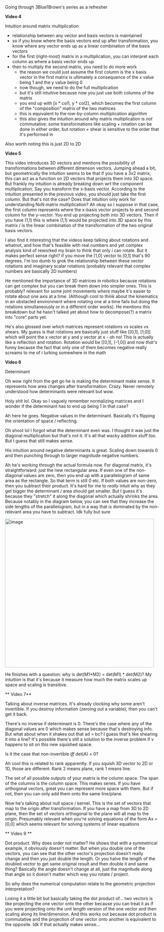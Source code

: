 Going through 3Blue1Brown's series as a refresher

**Video 4**

Intuition around matrix multiplication
- relationship between any vector and basis vectors is maintained
- so if you know where the basis vectors end up after transformation, you know where any vector ends up as a linear combination of the basis vectors
- for the first (right-most) matrix in a multiplication, you can interpret each column as where a basis vector ends up
- then to multiply the second matrix, you need to do more work
  - the reason we could just assume the first column is the x basis vector in the first matrix is ultimately a consequence of the x value being 1 and the y value being 0
  - now though, we need to do the full multiplication
  - but it's still intuitive because now you just use both columns of the matrix
  - you end up with [x * col1, y * col2], which becomes the first column of the "composition" matrix of the two matrices
  - this is equivalent to the row-by-column multiplication algorithm
  - this also gives the intuition around why matrix multiplication is *not* commutative: some transformations like scaling + rotation can be done in either order, but rotation + shear is sensitive to the order that it's performed in 

Also worth noting this is just 2D to 2D

**Video 5**

This video introduces 3D vectors and mentions the possibility of transformations between different dimenson vectors.
Jumping ahead a bit, but geometrically the intuition seems to be that if you have a 3x2 matrix, this can act as a function on 2D vectors 
that projects them into 3D space. But frankly my intuition is already breaking down wrt the component multiplication. 
Say you transform the x-basis vector. According to the intuition presented in the previous video, you should just take the first column. 
But that's not the case? Does that intuition only work for understanding NxN matrix multiplication?
Ah okay so I suppose in that case, the first column represents where the x-basis vector projects to and second column for the y-vector. You end up projecting both into 3D vectors. Then if you have (1,1) this is where (1,1) would be projected into 3D space by this matrix / is the linear combination of the transformation of the two original basis vectors.

I also find it interesting that the videos keep talking about rotations and whatnot, and how that's feasible with real numbers and yet
complex analysis kind of reworked my brain to think that only _i_ can rotate. But it makes perfect sense right? if you move the [1,0] vector to [0,1] that's 90 degrees. I'm too dumb to grok the relationship between these vector rotations and imaginary scalar rotations (probably relevant that complex numbers are basically 2D numbers)

He mentioned the importance of 3D matrices in robotics because rotations can get complex but you can break them down into simpler ones. 
This is probably? relevant for some joint movements where maybe it's easier to rotate about one axis at a time. (Although cool to think about the kinematics in an obstacled environment where rotating one at a time fails but doing the rotations simultaneously or in a different order works). He mentions this breakdown but he hasn't talked yet about how to decompose(?) a matrix into "core" parts yet. 

He's also glossed over *which* matrices represent rotations vs scales vs shears. My guess is that rotations are basically just stuff like [[0,1], [1,0]] which will point the x vector at y and y vector at x - oh no! This is actually like a reflection and rotation. Rotation would be [[0,1], [-1,0]] and now *that's* funny because the fact that only one of them becomes negative really screams to me of _i_ lurking somewhere in the math

**Video 6**

Determinant

Oh wow right from the get go he is making the determinant make sense. It represents how area changes after transformation. Crazy. Never remotely understood how determinants were relevant but wow. 

Holy shit lol. Okay so I vaguely remember normalizing matrices and I wonder if the determinant has to end up being 1 in that case? 

Ah here he goes. Negative values in the determinant. Basically it's flipping the orientation of space / reflecting.

Oh shoot lol I forgot what the determinant even was. I thought it was just the diagonal multiplication but that's not it. It's all that wacky addition stuff too. But I guess that still makes sense.

His intuition around negative determinants is great. Scaling down towards 0 and then punching through to larger magnitude negative numbers.

Ah he's working through the actual formula now. For diagonal matrix, it's straightforward: just the new rectangular area. If even one of the non-diagonal values are zero, then you end up with a parallelogram of same area as the rectangle. So that term is still 0 etc. If both values are non-zero, then you subtract their product. It's hard for me to _really_ intuit why as they get bigger the determinant / area should get smaller. But I guess it's because they "stretch" it along the diagonal which actually shrinks the area. Because notably in the diagram below, you can see that they increase the side lengths of the parallelogram, but in a way that is dominated by the non-relevant area you have to subtract. Idk fully but sure 

<img width="486" alt="image" src="https://github.com/user-attachments/assets/0c29a683-b44c-4411-bd52-57602def244b" />

He finishes with a question: why is det(M1*M2) = det(M1) * det(M2)? My intuition is that it's because it measure how much the matrix scales up space and scaling is transitive. 

** Video 7**

Talking about inverse matrices. It's already clocking why some aren't invertible. If you destroy information (zeroing out a variable), then you can't get it back.

There's no inverse if determinant is 0. There's the case where any of the diagonal values are 0 which makes sense because that's destroying info. But what about when it shakes out that ad = bc? I guess that's like shearing it into a line? It's possible there's still a solution to the inverse problem if v happens to sit on this new squished space. 

Is it the case that non-invertible _iff_ det(A) = 0?

Ah cool this is related to rank apparently. If you squish 3D vector to 2D or 1D, those are different. Rank 2 means plane, rank 1 means line. 

The set of all possible outputs of your matrix is the column space. The span of the columns is the column space. This makes senes. If you have orthogonal vectors, great you can represent more space with them. But if not, then you can only add them onto the same line/plane. 

Now he's talking about null space / kernel. This is the set of vectors that map to the origin after transformation. If you have a map from 3D to 2D plane, then the set of vectors orthogonal to the plane will all map to the origin. Presumably relevant when you're solving equations of the form Ax = [0,0] which seems relevant for solving systems of linear equations

** Video 9 **

Dot product. Why does order not matter? He shows that with a symmetrical example, it obviously doesn't matter. But when you double one of the vectors, 
you can see that the other vector's projection doesn't really change and then you just double the length. Or you halve the length of the doubled vector to get same original result and then double it and same thing? Basically the angle doesn't change at all, just the magnitude along that angle so it doesn't matter which way you rotate / project.

So why does the numerical computation relate to the geometric projection interpretation?

Losing it a little bit but basically taking the dot product of... two vectors is like projecting the one vector onto the other because you can treat it as if you were projecting onto the unit length version of the one vector and then scaling along its line/dimension. And this works out because dot product is commutative and the projection of one vector onto another is equivalent to the opposite. Idk if that actually makes sense... 


